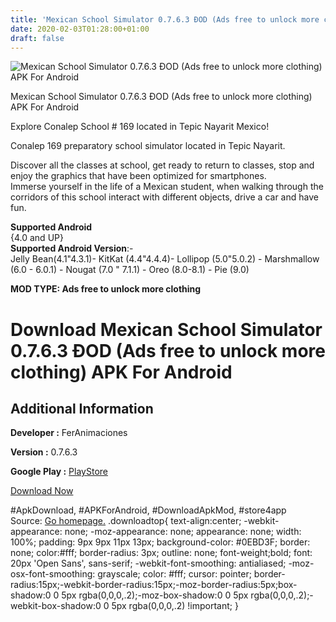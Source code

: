 ```yaml
---
title: 'Mexican School Simulator 0.7.6.3 ÐOD (Ads free to unlock more clothing) APK For Android'
date: 2020-02-03T01:28:00+01:00
draft: false
---
```


![Mexican School Simulator 0.7.6.3 ÐOD (Ads free to unlock more clothing) APK For Android](https://i1.wp.com/apkhome.net/wp-content/uploads/2020/02/Mexican-School-Simulator-0.7.6.3-ÐOD-Ads-free-to-unlock-more-clothing.png "Mexican School Simulator 0.7.6.3 ÐOD (Ads free to unlock more clothing) APK For Android")

  

Mexican School Simulator 0.7.6.3 ÐOD (Ads free to unlock more clothing) APK For Android

Explore Conalep School # 169 located in Tepic Nayarit Mexico!

Conalep 169 preparatory school simulator located in Tepic Nayarit.

Discover all the classes at school, get ready to return to classes, stop and enjoy the graphics that have been optimized for smartphones.  
Immerse yourself in the life of a Mexican student, when walking through the corridors of this school interact with different objects, drive a car and have fun.

**Supported Android**  
{4.0 and UP}  
**Supported Android Version**:-  
Jelly Bean(4.1"4.3.1)- KitKat (4.4"4.4.4)- Lollipop (5.0"5.0.2) - Marshmallow (6.0 - 6.0.1) - Nougat (7.0 " 7.1.1) - Oreo (8.0-8.1) - Pie (9.0)

**MOD TYPE: Ads free to unlock more clothing**

Download Mexican School Simulator 0.7.6.3 ÐOD (Ads free to unlock more clothing) APK For Android
=================================================================================================

Additional Information
----------------------

**Developer :** FerAnimaciones

**Version :** 0.7.6.3

**Google Play :** [PlayStore](https://play.google.com/store/apps/details?id=com.FerAnimaciones.Conalep169)

  

[Download Now](https://store4app.co/post/mexican-school-simulator-0-7-6-3-od-ads-free-to-unlock-more-clothing-apk-for-android_1580664994)

  
#ApkDownload, #APKForAndroid, #DownloadApkMod, #store4app  
Source: [Go homepage.](https://store4app.co/post/mexican-school-simulator-0-7-6-3-od-ads-free-to-unlock-more-clothing-apk-for-android_1580664994) .downloadtop{ text-align:center; -webkit-appearance: none; -moz-appearance: none; appearance: none; width: 100%; padding: 9px 9px 11px 13px; background-color: #0EBD3F; border: none; color:#fff; border-radius: 3px; outline: none; font-weight;bold; font: 20px 'Open Sans', sans-serif; -webkit-font-smoothing: antialiased; -moz-osx-font-smoothing: grayscale; color: #fff; cursor: pointer; border-radius:15px;-webkit-border-radius:15px;-moz-border-radius:5px;box-shadow:0 0 5px rgba(0,0,0,.2);-moz-box-shadow:0 0 5px rgba(0,0,0,.2);-webkit-box-shadow:0 0 5px rgba(0,0,0,.2) !important; }